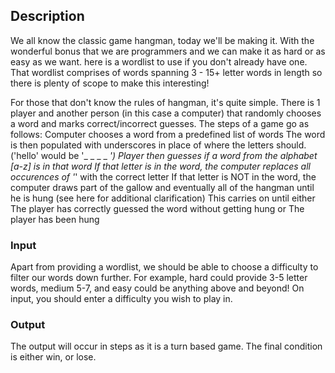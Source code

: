 ## Description
We all know the classic game hangman, today we'll be making it. With the wonderful bonus that we are programmers and we can make it as hard or as easy as we want. here is a wordlist to use if you don't already have one. That wordlist comprises of words spanning 3 - 15+ letter words in length so there is plenty of scope to make this interesting!

For those that don't know the rules of hangman, it's quite simple.
There is 1 player and another person (in this case a computer) that randomly chooses a word and marks correct/incorrect guesses.
The steps of a game go as follows:
Computer chooses a word from a predefined list of words
The word is then populated with underscores in place of where the letters should. ('hello' would be '_ _ _ _ _')
Player then guesses if a word from the alphabet [a-z] is in that word
If that letter is in the word, the computer replaces all occurences of '_' with the correct letter
If that letter is NOT in the word, the computer draws part of the gallow and eventually all of the hangman until he is hung (see here for additional clarification)
This carries on until either
The player has correctly guessed the word without getting hung
or
The player has been hung

### Input

Apart from providing a wordlist, we should be able to choose a difficulty to filter our words down further. For example, hard could provide 3-5 letter words, medium 5-7, and easy could be anything above and beyond!
On input, you should enter a difficulty you wish to play in.

### Output

The output will occur in steps as it is a turn based game. The final condition is either win, or lose.